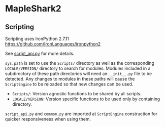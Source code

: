 ﻿MapleShark2
=========

## Scripting

Scripting uses IronPython 2.7.11 https://github.com/IronLanguages/ironpython2

See [script_api.py](MapleShark2/Resources/script_api.py) for more details.

`sys.path` is set to use the `Scripts/` directory as well as the corresponding `LOCALE/VERSION/`
directory to search for modules. Modules included in a subdirectory of these path directories
will need an `__init__.py` file to be detected. Any changes to modules in these paths will cause
the `ScriptEngine` to be reloaded so that new changes can be used.

- `Scripts/`: Version agnostic functions to be shared by all scripts.
- `LOCALE/VERSION`: Version specific functions to be used only by containing directory.

`script_api.py` and `common.py` are imported at `ScriptEngine` construction for quicker responsiveness when using them.
